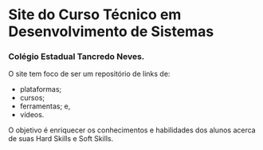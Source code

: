 # Site do Curso Técnico em Desenvolvimento de Sistemas
### Colégio Estadual Tancredo Neves.

O site tem foco de ser um repositório de links de:
- plataformas;
- cursos;
- ferramentas; e,
- vídeos.

O objetivo é enriquecer os conhecimentos e habilidades dos alunos acerca de suas Hard Skills e Soft Skills.